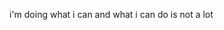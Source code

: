 i'm doing what i can and what i can do is not a lot


<!---
gitpierce/gitpierce is a ✨ special ✨ repository because its `README.md` (this file) appears on your GitHub profile.
You can click the Preview link to take a look at your changes.
--->
